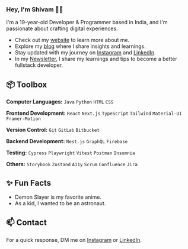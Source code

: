 ### Hey, I'm Shivam 👋🏽  

I'm a 19-year-old Developer & Programmer based in India, and I'm passionate about crafting digital experiences. 

- Check out my [website](https://main--verdant-strudel-fa46fb.netlify.app/) to learn more about me.
- Explore my [blog]() where I share insights and learnings.
- Stay updated with my journey on [Instagram](https://www.instagram.com/ig_shivam_ig/) and [LinkedIn](https://www.linkedin.com/in/shivam-gupta-637b94288/).
- In my [Newsletter](), I share my learnings and tips to become a better fullstack developer.

## 📦 Toolbox
**Computer Languages:** `Java` `Python` `HTML` `CSS`

**Frontend Development:** `React` `Next.js` `TypeScript` `Tailwind` `Material-UI` `Framer-Motion`
 
**Version Control:** `Git` `GitLab` `Bitbucket`

**Backend Development:** `Nest.js` `GraphQL` `Firebase` 

**Testing:** `Cypress` `Playwright` `Vitest` `Postman` `Insomnia`

**Others:** `Storybook` `Zustand` `A11y` `Scrum` `Confluence` `Jira`
 
## ✨ Fun Facts 

- Demon Slayer is my favorite anime.
- As a kid, I wanted to be an astronaut.

## 📫 Contact

 For a quick response, DM me on [Instagram](https://www.instagram.com/ig_shivam_ig/) or [LinkedIn](https://www.linkedin.com/in/shivam-gupta-637b94288/). 
 
